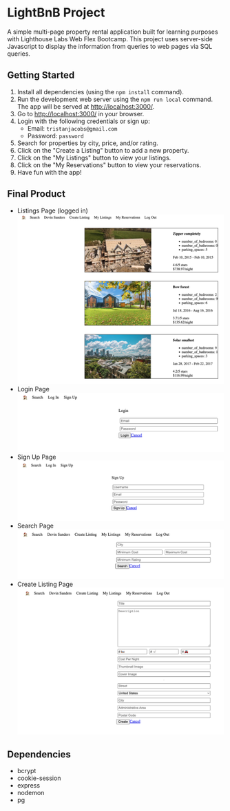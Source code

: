 # LightBnB Project
A simple multi-page property rental application built for learning purposes with Lighthouse Labs Web Flex Bootcamp. This project uses server-side Javascript to display the information from queries to web pages via SQL queries. 

## Getting Started
1. Install all dependencies (using the `npm install` command).
2. Run the development web server using the `npm run local` command. The app will be served at <http://localhost:3000/>.
3. Go to <http://localhost:3000/> in your browser.
4. Login with the following credentials or sign up:
    - Email: `tristanjacobs@gmail.com`
    - Password: `password`
5. Search for properties by city, price, and/or rating.
6. Click on the "Create a Listing" button to add a new property.
7. Click on the "My Listings" button to view your listings.
8. Click on the "My Reservations" button to view your reservations.
9. Have fun with the app! 

## Final Product
- Listings Page (logged in)
!["Screenshot of the listing page page"](https://github.com/icornell/LightBnB/blob/main/docs/listings-page.png?raw=true)
- Login Page
!["Screenshot of the login page"](https://github.com/icornell/LightBnB/blob/main/docs/login-page.png?raw=true)
- Sign Up Page
!["Screenshot of the signup page"](https://github.com/icornell/LightBnB/blob/main/docs/signup-page.png?raw=true)
- Search Page
!["Screenshot of the search page"](https://github.com/icornell/LightBnB/blob/main/docs/search-page.png?raw=true)
- Create Listing Page
!["Screenshot of the create a listing page"](https://github.com/icornell/LightBnB/blob/main/docs/create-listing-page.png?raw=true)

## Dependencies
- bcrypt
- cookie-session
- express
- nodemon
- pg

